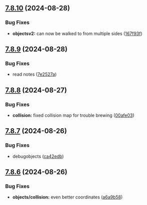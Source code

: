 ## [7.8.10](https://github.com/Torwent/SRL-T/compare/v7.8.9...v7.8.10) (2024-08-28)


### Bug Fixes

* **objectsv2:** can now be walked to from multiple sides ([167f93f](https://github.com/Torwent/SRL-T/commit/167f93f373c1d446712b287335bc807638eb8471))



## [7.8.9](https://github.com/Torwent/SRL-T/compare/v7.8.8...v7.8.9) (2024-08-28)


### Bug Fixes

* read notes ([7e2527a](https://github.com/Torwent/SRL-T/commit/7e2527a2338459de9fa48261e1ab61afb78a3d49))



## [7.8.8](https://github.com/Torwent/SRL-T/compare/v7.8.7...v7.8.8) (2024-08-27)


### Bug Fixes

* **collision:** fixed collision map for trouble brewing ([00afe03](https://github.com/Torwent/SRL-T/commit/00afe037e0d1b43bad01b1e1de4383f56fe6e68c))



## [7.8.7](https://github.com/Torwent/SRL-T/compare/v7.8.6...v7.8.7) (2024-08-26)


### Bug Fixes

* debugobjects ([ca42edb](https://github.com/Torwent/SRL-T/commit/ca42edb26e2aa86f19027807e17e9764ef4e1c74))



## [7.8.6](https://github.com/Torwent/SRL-T/compare/v7.8.5...v7.8.6) (2024-08-26)


### Bug Fixes

* **objects/collision:** even better coordinates ([a6a9b58](https://github.com/Torwent/SRL-T/commit/a6a9b58ce27155c09c4536da73286d1e131152df))



